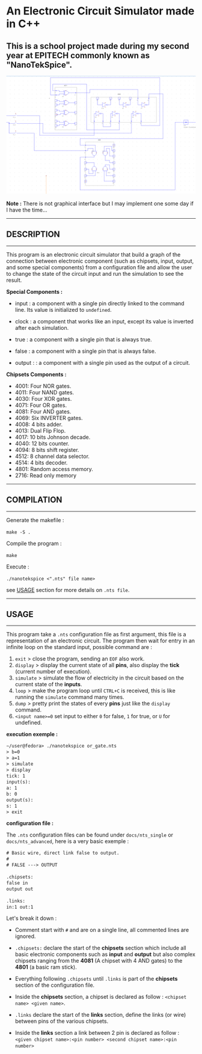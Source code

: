 # An Electronic Circuit Simulator made in C++

## This is a school project made during my second year at EPITECH commonly known as "NanoTekSpice". 

<img src="./docs/circuits_png/and_or_not.png"></img>

**Note :** There is not graphical interface but I may implement one some day if I have the time...

****
## DESCRIPTION
****

This program is an electronic circuit simulator that build a graph of the connection between electronic component (such as chipsets, input, output, and some special components) from a configuration file and allow the user to change the state of the circuit input and run the simulation to see the result.

**Special Components :**

* input : a component with a single pin directly linked to the command line. Its value is initialized to `undefined`.

* clock : a component that works like an input, except its value is inverted after each simulation.

* true : a component with a single pin that is always true.

* false :  a component with a single pin that is always false.

* output : : a component with a single pin used as the output of a circuit.

**Chipsets Components :**

* 4001: Four NOR gates.
* 4011: Four NAND gates.
* 4030: Four XOR gates.
* 4071: Four OR gates.
* 4081: Four AND gates.
* 4069: Six INVERTER gates.
* 4008: 4 bits adder.
* 4013: Dual Flip Flop.
* 4017: 10 bits Johnson decade.
* 4040: 12 bits counter.
* 4094: 8 bits shift register.
* 4512: 8 channel data selector.
* 4514: 4 bits decoder.
* 4801: Random access memory.
* 2716: Read only memory

****
## COMPILATION
****

Generate the makefile :

`make -S .`

Compile the program :

`make`

Execute :

`./nanotekspice <".nts" file name>`

see [USAGE]() section for more details on `.nts file`.

****
## USAGE
****

This program take a `.nts` configuration file as first argument, this file is a representation of an electronic circuit.
The program then wait for entry in an infinite loop on the standard input, possible command are :

1. `exit` > close the program, sending an `EOF` also work.
2. `display` > display the current state of all **pins**, also display the **tick** (current number of execution).
3. `simulate` > simulate the flow of electricity in the circuit based on the current state of the **inputs**.
4. `loop` > make the program loop until `CTRL+C` is received, this is like running the `simulate` command many times.
5. `dump` > pretty print the states of every **pins** just like the `display` command.
6. `<input name>=0` set input to either `0` for false, `1` for true, or `U` for undefined.

**execution exemple :**

```
∼/user@fedora> ./nanotekspice or_gate.nts
> b=0
> a=1
> simulate
> display
tick: 1
input(s):
a: 1
b: 0
output(s):
s: 1
> exit

```

**configuration file :**

The `.nts` configuration files can be found under `docs/nts_single` or `docs/nts_advanced`, here is a very basic exemple : 

```
# Basic wire, direct link false to output.
#
# FALSE ---> OUTPUT

.chipsets:
false in
output out

.links:
in:1 out:1
```

Let's break it down :
- Comment start with `#` and are on a single line, all commented lines are ignored.

- `.chipsets:` declare the start of the **chipsets** section which include all basic electronic components such as **input** and **output** but also complex chipsets ranging from the **4081** (A chipset with 4 AND gates) to the **4801** (a basic ram stick).

- Everything following `.chipsets` until `.links` is part of the **chipsets** section of the configuration file.

- Inside the **chipsets** section, a chipset is declared as follow : `<chipset name> <given name>`.

- `.links` declare the start of the **links** section, define the links (or wire) between pins of the various chipsets.

- Inside the **links** section a link between 2 pin is declared as follow :
`<given chipset name>:<pin number> <second chipset name>:<pin number>`


